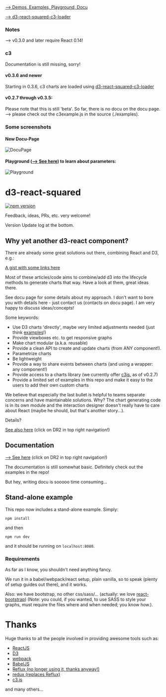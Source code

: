 [--> Demos, Examples, Playground, Docu](http://bgrsquared.com/DR2/)

[--> d3-react-squared-c3-loader](https://github.com/bgrsquared/d3-react-squared-c3-loader)

### Notes
--> v0.3.0 and later require React 0.14!

### c3

Documentation is still missing, sorry!

#### v0.3.6 and newer
Starting in 0.3.6, c3 charts are loaded using [d3-react-squared-c3-loader](https://github.com/bgrsquared/d3-react-squared-c3-loader)

#### v0.2.7 through v0.3.5:
Please note that this is still 'beta'. So far, there is no docu on the docu page.
--> please check out the c3example.js in the source (./examples).

### Some screenshots

#### New Docu-Page 
![DocuPage](https://github.com/bgrsquared/d3-react-squared/blob/master/img/dr2overview.png)

#### Playground ([--> See here](http://bgrsquared.com/DR2/)) to learn about parameters:
![Playground](https://github.com/bgrsquared/d3-react-squared/blob/master/img/explPlayground2.png)

# d3-react-squared
[![npm version](https://badge.fury.io/js/d3-react-squared.png)](http://badge.fury.io/js/d3-react-squared)

Feedback, ideas, PRs, etc. very welcome!

Version Update log at the bottom.

## Why yet another d3-react component?
There are already some great solutions out there, combining React and D3, e.g.:

[A gist with some links here](https://gist.github.com/chroth7/a56fafed1efc43737d11) 

Most of these articles/code aims to combine/add d3 into the lifecycle methods to
generate charts that way. Have a look at them, great ideas there.

See docu page for some details about my approach. I don't want to bore you with details here -
just contact us (contacts on docu page). I am very happy to discuss ideas/concepts!

Some keywords:
- Use D3 charts 'directly', maybe very limited adjustments needed (just think [examples](https://github.com/mbostock/d3/wiki/Gallery)!)
- Provide viewboxes etc. to get responsive graphs
- Make chart modular (a.k.a. reusable)
- Provide a clean API to create and update charts (from ANY component!).
- Parametrize charts
- Be lightweight
- Provide a way to share events between charts (and using a wrapper: any component!)
- Provide access to a charts library (we currently offer [c3js](http://c3js.org), as of v0.2.7)
- Provide a limited set of examples in this repo and make it easy to the users to add their own custom charts

We believe that especially the last bullet is helpful to teams separate concerns and have maintainable solutions.
Why? The chart generating code is in its own module and the interaction designer doesn't really have to care about React (maybe he should, but that's another story...).

Details?

[See also here](http://bgrsquared.com/DR2/)
(click on DR2 in top right navigation!)


## Documentation
[--> See here](http://bgrsquared.com/DR2/)
(click on DR2 in top right navigation!)

The documentation is still somewhat basic. Definitely check out the examples in the repo!

But hey, writing docu is sooooo time consuming...

## Stand-alone example
This repo now includes a stand-alone example. Simply:

```
npm install
```

and then 

```
npm run dev
```

and it should be running on `localhost:8080`.

### Requirements
As far as I know, you shouldn't need anything fancy.

We run it in a babel/webpack/react setup, plain vanilla, so to speak (plenty of setup guides out there),
and it works. 

Also: we have bootstrap, no other css/sass/... (actually: we love [react-bootstrap](https://react-bootstrap.github.io))
(Note: you could, if you wanted, to use SASS to style your graphs, must require the files where and when needed; you know how.).
 
# Thanks
Huge thanks to all the people involved in providing awesome tools such as:
* [ReactJS](https://facebook.github.io/react/)
* [D3](http://d3js.org)
* [webpack](http://webpack.github.io)
* [BabelJS](https://babeljs.io)
* [Reflux (no longer using it, thanks anyway!)](https://github.com/spoike/refluxjs)
* [redux (replaces Reflux)](https://github.com/rackt/redux)
* [c3.js](http://c3js.org)

and many others...

